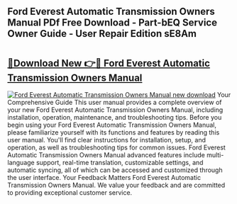 ## Ford Everest Automatic Transmission Owners Manual PDf Free Download - Part-bEQ Service Owner Guide - User Repair Edition sE8Am

# <h2><a href="http://bc8386.oget.top/?id=Ford+Everest+Automatic+Transmission+Owners+Manual">🔗Download New 👉🔴 Ford Everest Automatic Transmission Owners Manual</a></h2>

[![Ford Everest Automatic Transmission Owners Manual new download](https://i.imgur.com/5g1atiW.png)](http://bc8386.oget.top/?id=Ford+Everest+Automatic+Transmission+Owners+Manual)
Your Comprehensive Guide This user manual provides a complete overview of your new Ford Everest Automatic Transmission Owners Manual, including installation, operation, maintenance, and troubleshooting tips. Before you begin using your Ford Everest Automatic Transmission Owners Manual, please familiarize yourself with its functions and features by reading this user manual. You'll find clear instructions for installation, setup, and operation, as well as troubleshooting tips for common issues. Ford Everest Automatic Transmission Owners Manual advanced features include multi-language support, real-time translation, customizable settings, and automatic syncing, all of which can be accessed and customized through the user interface. Your Feedback Matters Ford Everest Automatic Transmission Owners Manual. We value your feedback and are committed to providing exceptional customer service.
